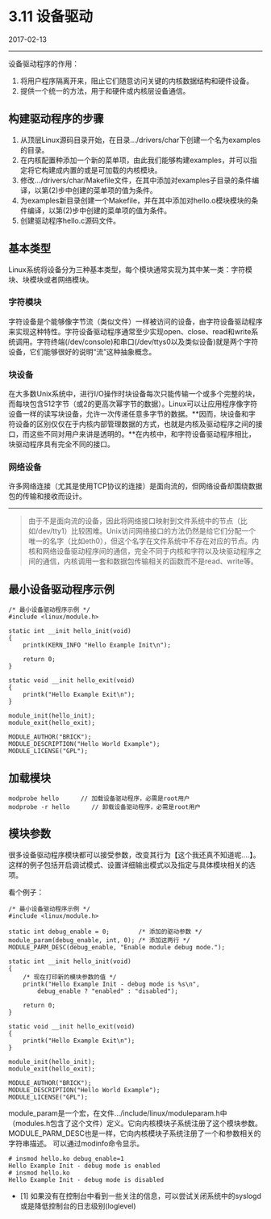 # 3.11 设备驱动

2017-02-13

----------

设备驱动程序的作用：

1. 将用户程序隔离开来，阻止它们随意访问关键的内核数据结构和硬件设备。
2. 提供一个统一的方法，用于和硬件或内核层设备通信。

## 构建驱动程序的步骤

1. 从顶层Linux源码目录开始，在目录.../drivers/char下创建一个名为examples的目录。
2. 在内核配置种添加一个新的菜单项，由此我们能够构建examples，并可以指定将它构建成内置的或是可加载的内核模块。
3. 修改.../drivers/char/Makefile文件，在其中添加对examples子目录的条件编译，以第(2)步中创建的菜单项的值为条件。
4. 为examples新目录创建一个Makefile，并在其中添加对hello.o模块模块的条件编译，以第(2)步中创建的菜单项的值为条件。
5. 创建驱动程序hello.c源码文件。

## 基本类型

Linux系统将设备分为三种基本类型，每个模块通常实现为其中某一类：字符模块、块模块或者网络模块。

### 字符模块

字符设备是个能够像字节流（类似文件）一样被访问的设备，由字符设备驱动程序来实现这种特性。字符设备驱动程序通常至少实现open、close、read和write系统调用。字符终端(/dev/console)和串口(/dev/ttys0以及类似设备)就是两个字符设备，它们能够很好的说明“流”这种抽象概念。

### 块设备

在大多数Unix系统中，进行I/O操作时块设备每次只能传输一个或多个完整的块，而每块包含512字节（或2的更高次幂字节的数据）。Linux可以让应用程序像字符设备一样的读写块设备，允许一次传递任意多字节的数据。**因而，块设备和字符设备的区别仅仅在于内核内部管理数据的方式，也就是内核及驱动程序之间的接口，而这些不同对用户来讲是透明的。**在内核中，和字符设备驱动程序相比，块驱动程序具有完全不同的接口。

### 网络设备

许多网络连接（尤其是使用TCP协议的连接）是面向流的，但网络设备却围绕数据包的传输和接收而设计。

------------

> 由于不是面向流的设备，因此将网络接口映射到文件系统中的节点（比如/dev/tty1）比较困难。Unix访问网络接口的方法仍然是给它们分配一个唯一的名字（比如eth0），但这个名字在文件系统中不存在对应的节点。内核和网络设备驱动程序间的通信，完全不同于内核和字符以及块驱动程序之间的通信，内核调用一套和数据包传输相关的函数而不是read、write等。


## 最小设备驱动程序示例

    /* 最小设备驱动程序示例 */
    #include <linux/module.h>

    static int __init hello_init(void)
    {
        printk(KERN_INFO "Hello Example Init\n");

        return 0;
    }

    static void __init hello_exit(void)
    {
        printk("Hello Example Exit\n");
    }

    module_init(hello_init);
    module_exit(hello_exit);

    MODULE_AUTHOR("BRICK");
    MODULE_DESCRIPTION("Hello World Example");
    MODULE_LICENSE("GPL");

## 加载模块

    modprobe hello      // 加载设备驱动程序，必需是root用户
    modprobe -r hello      // 卸载设备驱动程序，必需是root用户

## 模块参数

很多设备驱动程序模块都可以接受参数，改变其行为【这个我还真不知道呢....】。这样的例子包括开启调试模式、设置详细输出模式以及指定与具体模块相关的选项。

看个例子：

    /* 最小设备驱动程序示例 */
    #include <linux/module.h>

    static int debug_enable = 0;        /* 添加的驱动参数 */
    module_param(debug_enable, int, 0); /* 添加这两行 */
    MODULE_PARM_DESC(debug_enable, "Enable module debug mode.");

    static int __init hello_init(void)
    {
        /* 现在打印新的模块参数的值 */
        printk("Hello Example Init - debug mode is %s\n",
            debug_enable ? "enabled" : "disabled");

        return 0;
    }

    static void __init hello_exit(void)
    {
        printk("Hello Example Exit\n");
    }

    module_init(hello_init);
    module_exit(hello_exit);

    MODULE_AUTHOR("BRICK");
    MODULE_DESCRIPTION("Hello World Example");
    MODULE_LICENSE("GPL");
    
module_param是一个宏，在文件.../include/linux/moduleparam.h中（modules.h包含了这个文件）定义。它向内核模块子系统注册了这个模块参数。
MODULE_PARM_DESC也是一样，它向内核模块子系统注册了一个和参数相关的字符串描述。
可以通过modinfo命令显示。

    # insmod hello.ko debug_enable=1
    Hello Example Init - debug mode is enabled
    # insmod hello.ko
    Hello Example Init - debug mode is disabled

* [1] 如果没有在控制台中看到一些关注的信息，可以尝试关闭系统中的syslogd或是降低控制台的日志级别(loglevel)
